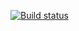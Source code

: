 [![Build status](https://ci.appveyor.com/api/projects/status/s2m72uiva32xmhdf?svg=true)](https://ci.appveyor.com/project/KseniyaChepelevich/postman-echo)
